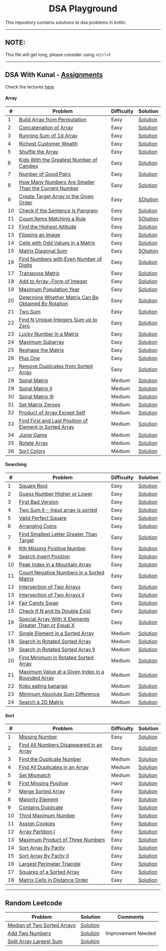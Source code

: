 <h1 align="center">DSA Playground</h1>

This repository contains solutions to dsa problems in kotlin.

---

## NOTE:

This file will get long, please consider using `<Ctrl>F`

---

## DSA With Kunal - [Assignments](https://github.com/kunal-kushwaha/DSA-Bootcamp-Java/tree/main/assignments)

Check the lectures [here](https://github.com/kunal-kushwaha/DSA-Bootcamp-Java)

#### Array

| #   | Problem                                                                                                                                           | Difficulty | Solution                                                                                                                                                                            |
|-----|---------------------------------------------------------------------------------------------------------------------------------------------------|------------|-------------------------------------------------------------------------------------------------------------------------------------------------------------------------------------|
| 1   | [Build Array from Permutation](https://leetcode.com/problems/build-array-from-permutation/)                                                       | Easy       | [Solution](https://github.com/hardiksachan/dsa-playground/blob/main/src/main/kotlin/com/example/leetcode/p1920_build_array_from_permutation/Solution.kt)                            |
| 2   | [Concatenation of Array](https://leetcode.com/problems/concatenation-of-array/)                                                                   | Easy       | [Solution](https://github.com/hardiksachan/dsa-playground/blob/main/src/main/kotlin/com/example/leetcode/p1929_concatenation_of_array/Solution.kt)                                  |
| 3   | [Running Sum of 1d Array](https://leetcode.com/problems/running-sum-of-1d-array/)                                                                 | Easy       | [Solution](https://github.com/hardiksachan/dsa-playground/blob/main/src/main/kotlin/com/example/leetcode/p1480_running_sum_1d_array/Solution.kt)                                    |
| 4   | [Richest Customer Wealth](https://leetcode.com/problems/richest-customer-wealth/)                                                                 | Easy       | [Solution](https://github.com/hardiksachan/dsa-playground/blob/main/src/main/kotlin/com/example/leetcode/p1672_richest_customer_wealth/Solution.kt)                                 |
| 5   | [Shuffle the Array](https://leetcode.com/problems/shuffle-the-array/)                                                                             | Easy       | [Solution](https://github.com/hardiksachan/dsa-playground/blob/main/src/main/kotlin/com/example/leetcode/p1470_shuffle_the_array/Solution.kt)                                       |
| 6   | [Kids With the Greatest Number of Candies](https://leetcode.com/problems/kids-with-the-greatest-number-of-candies/)                               | Easy       | [Solution](https://github.com/hardiksachan/dsa-playground/blob/main/src/main/kotlin/com/example/leetcode/p1431_kids_with_the_greatest_number_of_candies/Solution.kt)                |
| 7   | [Number of Good Pairs](https://leetcode.com/problems/number-of-good-pairs/)                                                                       | Easy       | [Solution](https://github.com/hardiksachan/dsa-playground/blob/main/src/main/kotlin/com/example/leetcode/p1512_number_of_good_pairs/Solution.kt)                                    |
| 8   | [How Many Numbers Are Smaller Than the Current Number](https://leetcode.com/problems/how-many-numbers-are-smaller-than-the-current-number/)       | Easy       | [Solution](https://github.com/hardiksachan/dsa-playground/blob/main/src/main/kotlin/com/example/leetcode/p1365_how_many_numbers_are_smaller_than_the_current_number/Solution.kt)    |
| 9   | [Create Target Array in the Given Order](https://leetcode.com/problems/create-target-array-in-the-given-order/)                                   | Easy       | [SOlution](https://github.com/hardiksachan/dsa-playground/tree/main/src/main/kotlin/com/example/leetcode/p1389_create_target_array_in_given_order)                                  |
| 10  | [Check if the Sentence Is Pangram](https://leetcode.com/problems/check-if-the-sentence-is-pangram/)                                               | Easy       | [Solution](https://github.com/hardiksachan/dsa-playground/tree/main/src/main/kotlin/com/example/leetcode/p1832_check_if_the_sentence_is_pangram)                                    |
| 11  | [Count Items Matching a Rule](https://leetcode.com/problems/count-items-matching-a-rule/)                                                         | Easy       | [SOlution](https://github.com/hardiksachan/dsa-playground/blob/main/src/main/kotlin/com/example/leetcode/p1773_count_items_matching_a_rule/Solution.kt)                             |
| 12  | [Find the Highest Altitude](https://leetcode.com/problems/find-the-highest-altitude/)                                                             | Easy       | [Solution](https://github.com/hardiksachan/dsa-playground/blob/main/src/main/kotlin/com/example/leetcode/p1732_find_the_highest_altitude/Solution.kt)                               |
| 13  | [Flipping an Image](https://leetcode.com/problems/flipping-an-image/)                                                                             | Easy       | [Solution](https://github.com/hardiksachan/dsa-playground/tree/main/src/main/kotlin/com/example/leetcode/p0832_flipping_an_image)                                                   |
| 14  | [Cells with Odd Values in a Matrix](https://leetcode.com/problems/cells-with-odd-values-in-a-matrix/)                                             | Easy       | [Solution](https://github.com/hardiksachan/dsa-playground/blob/main/src/main/kotlin/com/example/leetcode/p1252_cells_with_odd_values_in_a_matrix/Solution.kt)                       |
| 15  | [Matrix Diagonal Sum](https://leetcode.com/problems/matrix-diagonal-sum/)                                                                         | Easy       | [SOlution](https://github.com/hardiksachan/dsa-playground/blob/main/src/main/kotlin/com/example/leetcode/p1572_matrix_diagonal_sum/Solution.kt)                                     |
| 16  | [Find Numbers with Even Number of Digits](https://leetcode.com/problems/find-numbers-with-even-number-of-digits/)                                 | Easy       | [Solution](https://github.com/hardiksachan/dsa-playground/blob/main/src/main/kotlin/com/example/leetcode/p1295_find_numbers_with_even_number_of_digits/Solution.kt)                 |
| 17  | [Transpose Matrix](https://leetcode.com/problems/transpose-matrix/)                                                                               | Easy       | [Solution](https://github.com/hardiksachan/dsa-playground/blob/main/src/main/kotlin/com/example/leetcode/p0867_transpose_matrix/Solution.kt)                                        |
| 18  | [Add to Array-Form of Integer](https://leetcode.com/problems/add-to-array-form-of-integer/)                                                       | Easy       | [Solution](https://github.com/hardiksachan/dsa-playground/blob/main/src/main/kotlin/com/example/leetcode/p0989_add_to_array_form_of_integer/Solution.kt)                            |
| 19  | [Maximum Population Year](https://leetcode.com/problems/maximum-population-year/)                                                                 | Easy       | [Solution](https://github.com/hardiksachan/dsa-playground/blob/main/src/main/kotlin/com/example/leetcode/p1854_maximum_population_year/Solution.kt)                                 |
| 20  | [Determine Whether Matrix Can Be Obtained By Rotation](https://leetcode.com/problems/determine-whether-matrix-can-be-obtained-by-rotation/)       | Easy       | [Solution](https://github.com/hardiksachan/dsa-playground/blob/main/src/main/kotlin/com/example/leetcode/p1886_determine_whether_matrix_can_be_obtained_by_rotation/Solution.kt)    |
| 21  | [Two Sum](https://leetcode.com/problems/two-sum/)                                                                                                 | Easy       | [Solution](https://github.com/hardiksachan/dsa-playground/blob/main/src/main/kotlin/com/example/leetcode/p0001_two_sum/Solution.kt)                                                 |
| 22  | [Find N Unique Integers Sum up to Zero](https://leetcode.com/problems/find-n-unique-integers-sum-up-to-zero/)                                     | Easy       | [Solution](https://github.com/hardiksachan/dsa-playground/blob/main/src/main/kotlin/com/example/leetcode/p1304_find_n_unique_integers_sum_up_to_zero/Solution.kt)                   |
| 23  | [Lucky Number In a Matrix](https://leetcode.com/problems/lucky-numbers-in-a-matrix/)                                                              | Easy       | [Solution](https://github.com/hardiksachan/dsa-playground/blob/main/src/main/kotlin/com/example/leetcode/p1380_lucky_number_in_a_matrix/Solution.kt)                                |
| 24  | [Maximum Subarray](https://leetcode.com/problems/maximum-subarray/)                                                                               | Easy       | [Solution](https://github.com/hardiksachan/dsa-playground/blob/main/src/main/kotlin/com/example/leetcode/p0053_maximum_subarray/Solution.kt)                                        |
| 25  | [Reshape the Matrix](https://leetcode.com/problems/reshape-the-matrix/)                                                                           | Easy       | [Solution](https://github.com/hardiksachan/dsa-playground/blob/main/src/main/kotlin/com/example/leetcode/p0566_reshape_the_matrix/Solution.kt)                                      |
| 26  | [Plus One](https://leetcode.com/problems/plus-one/)                                                                                               | Easy       | [Solution](https://github.com/hardiksachan/dsa-playground/blob/main/src/main/kotlin/com/example/leetcode/p0066_plus_one/Solution.kt)                                                |
| 27  | [Remove Duplicates from Sorted Array](https://leetcode.com/problems/remove-duplicates-from-sorted-array/)                                         | Easy       | [Solution](https://github.com/hardiksachan/dsa-playground/blob/main/src/main/kotlin/com/example/leetcode/p0026_remove_duplicates_from_sorted_array/Solution.kt)                     |
| 28  | [Spiral Matrix](https://leetcode.com/problems/spiral-matrix/)                                                                                     | Medium     | [Solution](https://github.com/hardiksachan/dsa-playground/blob/main/src/main/kotlin/com/example/leetcode/p0054_spiral_matrix/Solution.kt)                                           |
| 29  | [Spiral Matrix II](https://leetcode.com/problems/spiral-matrix-ii/)                                                                               | Medium     | [Solution](https://github.com/hardiksachan/dsa-playground/blob/main/src/main/kotlin/com/example/leetcode/p0059_spiral_matrix_ii/Solution.kt)                                        |
| 30  | [Spiral Matrix III](https://leetcode.com/problems/spiral-matrix-iii/)                                                                             | Medium     | [Solution](https://github.com/hardiksachan/dsa-playground/blob/main/src/main/kotlin/com/example/leetcode/p0885_spiral_matrix_iii/Solution.kt)                                       |
| 31  | [Set Matrix Zeroes](https://leetcode.com/problems/set-matrix-zeroes/)                                                                             | Medium     | [Solution](https://github.com/hardiksachan/dsa-playground/blob/main/src/main/kotlin/com/example/leetcode/p0073_set_matrix_zeroes/Solution.kt)                                       |
| 32  | [Product of Array Except Self](https://leetcode.com/problems/product-of-array-except-self/)                                                       | Medium     | [Solution](https://github.com/hardiksachan/dsa-playground/blob/main/src/main/kotlin/com/example/leetcode/p0238_product_of_array_except_self/Solution.kt)                            |
| 33  | [Find First and Last Position of Element in Sorted Array](https://leetcode.com/problems/find-first-and-last-position-of-element-in-sorted-array/) | Medium     | [Solution](https://github.com/hardiksachan/dsa-playground/blob/main/src/main/kotlin/com/example/leetcode/p0034_find_first_and_last_position_of_element_in_sorted_array/Solution.kt) |
| 34  | [Jump Game](https://leetcode.com/problems/jump-game/)                                                                                             | Medium     | [Solution](https://github.com/hardiksachan/dsa-playground/blob/main/src/main/kotlin/com/example/leetcode/p0055_jump_game/Solution.kt)                                               |
| 35  | [Rotate Array](https://leetcode.com/problems/rotate-array/)                                                                                       | Medium     | [Solution](https://github.com/hardiksachan/dsa-playground/blob/main/src/main/kotlin/com/example/leetcode/p0189_rotate_array/Solution.kt)                                            |
| 36  | [Sort Colors](https://leetcode.com/problems/sort-colors/)                                                                                         | Medium     | [Solution](https://github.com/hardiksachan/dsa-playground/tree/main/src/main/kotlin/com/example/leetcode/p0075_sort_colors)                                                         |

#### Searching

| #   | Problem                                                                                                                                       | Difficulty | Solution                                                                                                                                                                          |
|-----|-----------------------------------------------------------------------------------------------------------------------------------------------|------------|-----------------------------------------------------------------------------------------------------------------------------------------------------------------------------------|
| 1   | [Square Root](https://leetcode.com/problems/sqrtx/)                                                                                           | Easy       | [Solution](https://github.com/hardiksachan/dsa-playground/blob/main/src/main/kotlin/com/example/leetcode/p0069_sqrt_x/Solution.kt)                                                |
| 2   | [Guess Number Higher or Lower](https://leetcode.com/problems/guess-number-higher-or-lower/)                                                   | Easy       | [Solution](https://github.com/hardiksachan/dsa-playground/blob/main/src/main/kotlin/com/example/leetcode/p0374_guess_number_higher_or_lower/Solution.kt)                          |
| 3   | [First Bad Version](https://leetcode.com/problems/first-bad-version/)                                                                         | Easy       | [Solution](https://github.com/hardiksachan/dsa-playground/blob/main/src/main/kotlin/com/example/leetcode/p0278_first_bad_version/Solution.kt)                                     |
| 4   | [Two Sum II - Input array is sorted](https://leetcode.com/problems/two-sum-ii-input-array-is-sorted/submissions/)                             | Easy       | [Solution](https://github.com/hardiksachan/dsa-playground/blob/main/src/main/kotlin/com/example/leetcode/p0167_two_sum_ii/Solution.kt)                                            |
| 5   | [Valid Perfect Square](https://leetcode.com/problems/valid-perfect-square/)                                                                   | Easy       | [Solution](https://github.com/hardiksachan/dsa-playground/blob/main/src/main/kotlin/com/example/leetcode/p0367_valid_perfect_square/Solution.kt)                                  |
| 6   | [Arranging Coins](https://leetcode.com/problems/arranging-coins/)                                                                             | Easy       | [Solution](https://github.com/hardiksachan/dsa-playground/blob/main/src/main/kotlin/com/example/leetcode/p0441_arranging_coins/Solution.kt)                                       |
| 7   | [Find Smallest Letter Greater Than Target](https://leetcode.com/problems/find-smallest-letter-greater-than-target/)                           | Easy       | [Solution](https://github.com/hardiksachan/dsa-playground/blob/main/src/main/kotlin/com/example/leetcode/p0744_find_smalles_letter_greater_than_target/Solution.kt)               |
| 8   | [Kth Missing Positive Number](https://leetcode.com/problems/kth-missing-positive-number/)                                                     | Easy       | [Solution](https://github.com/hardiksachan/dsa-playground/blob/main/src/main/kotlin/com/example/leetcode/p1539_kth_missing_positive_number/Solution.kt)                           |
| 9   | [Search Insert Position](https://leetcode.com/problems/search-insert-position/)                                                               | Easy       | [Solution](https://github.com/hardiksachan/dsa-playground/blob/main/src/main/kotlin/com/example/leetcode/p0035_search_insert_position/Solution.kt)                                |
| 10  | [Peak Index in a Mountain Array](https://leetcode.com/problems/peak-index-in-a-mountain-array/)                                               | Easy       | [Solution](https://github.com/hardiksachan/dsa-playground/blob/main/src/main/kotlin/com/example/leetcode/p0852_peak_index_in_a_mountain_array/Solution.kt)                        |
| 11  | [Count Negative Numbers in a Sorted Matrix](https://leetcode.com/problems/count-negative-numbers-in-a-sorted-matrix/)                         | Easy       | [Solution](https://github.com/hardiksachan/dsa-playground/blob/main/src/main/kotlin/com/example/leetcode/p1351_count_negarive_numbers_in_a_sorted_matrix/Solution.kt)             |
| 12  | [Intersection of Two Arrays](https://leetcode.com/problems/intersection-of-two-arrays/)                                                       | Easy       | [Solution](https://github.com/hardiksachan/dsa-playground/blob/main/src/main/kotlin/com/example/leetcode/p0349_interseaction_of_two_arrays/Solution.kt)                           |
| 13  | [Intersection of Two Arrays II](https://leetcode.com/problems/intersection-of-two-arrays-ii/)                                                 | Easy       | [Solution](https://github.com/hardiksachan/dsa-playground/blob/main/src/main/kotlin/com/example/leetcode/p0350_interseaction_of_two_arrays_ii/Solution.kt)                        |
| 14  | [Fair Candy Swap](https://leetcode.com/problems/fair-candy-swap/)                                                                             | Easy       | [Solution](https://github.com/hardiksachan/dsa-playground/blob/main/src/main/kotlin/com/example/leetcode/p0888_fair_candy_swap/Solution.kt)                                       |
| 15  | [Check If N and Its Double Exist](https://leetcode.com/problems/check-if-n-and-its-double-exist/)                                             | Easy       | [Solution](https://github.com/hardiksachan/dsa-playground/blob/main/src/main/kotlin/com/example/leetcode/p1346_check_if_n_and_its_double_exist/Solution.kt)                       |
| 16  | [Special Array With X Elements Greater Than or Equal X](https://leetcode.com/problems/special-array-with-x-elements-greater-than-or-equal-x/) | Easy       | [Solution](https://github.com/hardiksachan/dsa-playground/blob/main/src/main/kotlin/com/example/leetcode/p1608_special_array_with_x_elements_greater_than_or_equal_x/Solution.kt) |
| 17  | [Single Element in a Sorted Array](https://leetcode.com/problems/single-element-in-a-sorted-array/)                                           | Medium     | [Solution](https://github.com/hardiksachan/dsa-playground/blob/main/src/main/kotlin/com/example/leetcode/p0540_single_element_in_a_sorted_array/Solution.kt)                      |
| 18  | [Search in Rotated Sorted Array](https://leetcode.com/problems/search-in-rotated-sorted-array/)                                               | Medium     | [Solution](https://github.com/hardiksachan/dsa-playground/blob/main/src/main/kotlin/com/example/leetcode/p0033_search_in_rotated_sorted_array/Solution.kt)                        |
| 19  | [Search in Rotated Sorted Array II](https://leetcode.com/problems/search-in-rotated-sorted-array-ii/)                                         | Medium     | [Solution](https://github.com/hardiksachan/dsa-playground/blob/main/src/main/kotlin/com/example/leetcode/p0081_search_in_rotated_sorted_array_ii/Solution.kt)                     |
| 20  | [Find Minimum in Rotated Sorted Array](https://leetcode.com/problems/find-minimum-in-rotated-sorted-array/)                                   | Medium     | [Solution](https://github.com/hardiksachan/dsa-playground/blob/main/src/main/kotlin/com/example/leetcode/p0153_find_minimum_in_rotated_sorted_array/Solution.kt)                  |
| 21  | [Maximum Value at a Given Index in a Bounded Array](https://leetcode.com/problems/maximum-value-at-a-given-index-in-a-bounded-array/)         | Medium     | [Solution](https://github.com/hardiksachan/dsa-playground/blob/main/src/main/kotlin/com/example/leetcode/p1802_maximum_value_at_a_index_in_a_bounded_array/Solution.kt)           |
| 22  | [Koko eating bananas](https://leetcode.com/problems/koko-eating-bananas/)                                                                     | Medium     | [Solution](https://github.com/hardiksachan/dsa-playground/blob/main/src/main/kotlin/com/example/leetcode/p0875_koko_eating_bananas/Solution.kt)                                   |
| 23  | [Minimum Absolute Sum Difference](https://leetcode.com/problems/minimum-absolute-sum-difference/)                                             | Medium     | [Solution](https://github.com/hardiksachan/dsa-playground/blob/main/src/main/kotlin/com/example/leetcode/p1818_minimum_absoulute_sum_difference/Solution.kt)                      |
| 24  | [Search a 2D Matrix](https://leetcode.com/problems/search-a-2d-matrix/)                                                                       | Medium     | [Solution](https://github.com/hardiksachan/dsa-playground/blob/main/src/main/kotlin/com/example/leetcode/p0074_search_a_2d_matrix/Solution.kt)                                    |

#### Sort

| #   | Problem                                                                                                             | Difficulty | Solution                                                                                                                                                             |
|-----|---------------------------------------------------------------------------------------------------------------------|------------|----------------------------------------------------------------------------------------------------------------------------------------------------------------------|
| 1   | [Missing Number](https://leetcode.com/problems/missing-number/)                                                     | Easy       | [Solution](https://github.com/hardiksachan/dsa-playground/blob/main/src/main/kotlin/com/example/leetcode/p0268_missing_number/Solution.kt)                           |
| 2   | [Find All Numbers Disappeared in an Array](https://leetcode.com/problems/find-all-numbers-disappeared-in-an-array/) | Easy       | [Solution](https://github.com/hardiksachan/dsa-playground/blob/main/src/main/kotlin/com/example/leetcode/p0448_find_all_numbers_disappeared_in_an_array/Solution.kt) |
| 3   | [Find the Duplicate Number](https://leetcode.com/problems/find-the-duplicate-number/)                               | Medium     | [Solution](https://github.com/hardiksachan/dsa-playground/blob/main/src/main/kotlin/com/example/leetcode/p0287_find_the_duplicate_number/Solution.kt)                |
| 4   | [Find All Duplicates in an Array](https://leetcode.com/problems/find-all-duplicates-in-an-array/)                   | Medium     | [Solution](https://github.com/hardiksachan/dsa-playground/blob/main/src/main/kotlin/com/example/leetcode/p0442_find_all_duplicates_in_an_array/Solution.kt)          |
| 5   | [Set Mismatch](https://leetcode.com/problems/set-mismatch/)                                                         | Medium     | [Solution](https://github.com/hardiksachan/dsa-playground/blob/main/src/main/kotlin/com/example/leetcode/p0645_set_mismatch/Solution.kt)                             |
| 6   | [First Missing Positive](https://leetcode.com/problems/first-missing-positive/)                                     | Hard       | [Solution](https://github.com/hardiksachan/dsa-playground/blob/main/src/main/kotlin/com/example/leetcode/p0041_first_missing_positive/Solution.kt)                   |
| 7   | [Merge Sorted Array](https://leetcode.com/problems/merge-sorted-array/)                                             | Easy       | [Solution](https://github.com/hardiksachan/dsa-playground/blob/main/src/main/kotlin/com/example/leetcode/p0088_merge_sorted_array/Solution.kt)                       |
| 8   | [Majority Element](https://leetcode.com/problems/majority-element/)                                                 | Easy       | [Solution](https://github.com/hardiksachan/dsa-playground/blob/main/src/main/kotlin/com/example/leetcode/p0169_majority_element/Solution.kt)                         |
| 9   | [Contains Duplicate](https://leetcode.com/problems/contains-duplicate/)                                             | Easy       | [Solution](https://github.com/hardiksachan/dsa-playground/blob/main/src/main/kotlin/com/example/leetcode/p0217_contains_duplicate/Solution.kt)                       |
| 10  | [Third Maximum Number](https://leetcode.com/problems/third-maximum-number/)                                         | Easy       | [Solution](https://github.com/hardiksachan/dsa-playground/blob/main/src/main/kotlin/com/example/leetcode/p0414_third_maximum_number/Solution.kt)                     |
| 11  | [Assign Cookies](https://leetcode.com/problems/assign-cookies/)                                                     | Easy       | [Solution](https://github.com/hardiksachan/dsa-playground/blob/main/src/main/kotlin/com/example/leetcode/p0455_assign_cookies/Solution.kt)                           |
| 12  | [Array Partition I](https://leetcode.com/problems/array-partition-i/)                                               | Easy       | [Solution](https://github.com/hardiksachan/dsa-playground/blob/main/src/main/kotlin/com/example/leetcode/p0561_array_partition_i/Solution.kt)                        |
| 13  | [Maximum Product of Three Numbers](https://leetcode.com/problems/maximum-product-of-three-numbers/)                 | Easy       | [Solution](https://github.com/hardiksachan/dsa-playground/blob/main/src/main/kotlin/com/example/leetcode/p0628_maximum_product_of_three_numbers/Solution.kt)         |
| 14  | [Sort Array By Parity](https://leetcode.com/problems/sort-array-by-parity/)                                         | Easy       | [Solution](https://github.com/hardiksachan/dsa-playground/blob/main/src/main/kotlin/com/example/leetcode/p0905_sort_array_by_parity/Solution.kt)                     |
| 15  | [Sort Array By Parity II](https://leetcode.com/problems/sort-array-by-parity-ii/)                                   | Easy       | [Solution](https://github.com/hardiksachan/dsa-playground/blob/main/src/main/kotlin/com/example/leetcode/p0922_sort_array_by_parity_ii/Solution.kt)                  |
| 16  | [Largest Perimeter Triangle](https://leetcode.com/problems/largest-perimeter-triangle/)                             | Easy       | [Solution](https://github.com/hardiksachan/dsa-playground/blob/main/src/main/kotlin/com/example/leetcode/p0976_largest_perimeter_triangle/Solution.kt)               |
| 17  | [Squares of a Sorted Array](https://leetcode.com/problems/squares-of-a-sorted-array/)                               | Easy       | [Solution](https://github.com/hardiksachan/dsa-playground/blob/main/src/main/kotlin/com/example/leetcode/p0977_squares_of_sorted_array/Solution.kt)                  |
| 18  | [Matrix Cells in Distance Order](https://leetcode.com/problems/matrix-cells-in-distance-order/)                     | Easy       | [Solution](https://github.com/hardiksachan/dsa-playground/blob/main/src/main/kotlin/com/example/leetcode/p1030_matrix_cells_in_distance_order/Solution.kt)           |

---

## Random Leetcode

| Problem                                                                                   | Solution                                                                                                                                            | Comments           |
|-------------------------------------------------------------------------------------------|-----------------------------------------------------------------------------------------------------------------------------------------------------|--------------------|
| [Median of Two Sorted Arrays](https://leetcode.com/problems/median-of-two-sorted-arrays/) | [Solution](https://github.com/hardiksachan/dsa-playground/blob/main/src/main/kotlin/com/example/leetcode/median_of_two_sorted_arrays/Solution.kt)   |                    |
| [Add Two Numbers](https://leetcode.com/problems/add-two-numbers/)                         | [Solution](https://github.com/hardiksachan/dsa-playground/blob/main/src/main/kotlin/com/example/leetcode/add_two_numbers/Solution.kt)               | Improvement Needed |
| [Split Array Largest Sum](https://leetcode.com/problems/split-array-largest-sum/)         | [Solution](https://github.com/hardiksachan/dsa-playground/tree/main/src/main/kotlin/com/example/leetcode/p0410_split_array_largest_sum/Solution.kt) |                    |